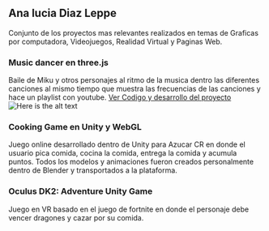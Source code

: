 ## Ana lucia Diaz Leppe
Conjunto de los proyectos mas relevantes realizados en temas de Graficas por computadora, Videojuegos, Realidad Virtual y Paginas Web.

### Music dancer en three.js
Baile de Miku y otros personajes al ritmo de la musica dentro las diferentes canciones al mismo tiempo que muestra las frecuencias de las canciones y hace un playlist con youtube.
[Ver Codigo y desarrollo del proyecto](https://github.com/LEPPEDIAZ/dancedance_threejs)
![Here is the alt text](https://desmond75.github.io/img/mobil.PNG "Here is the Title text")

### Cooking Game en Unity y WebGL 
Juego online desarrollado dentro de Unity para Azucar CR en donde el usuario pica comida, cocina la comida, entrega la comida y acumula puntos. Todos los modelos y animaciones fueron creados personalmente dentro de Blender y transportados a la plataforma. 

### Oculus DK2: Adventure Unity Game
Juego en VR basado en el juego de fortnite en donde el personaje debe vencer dragones y cazar por su comida. 


